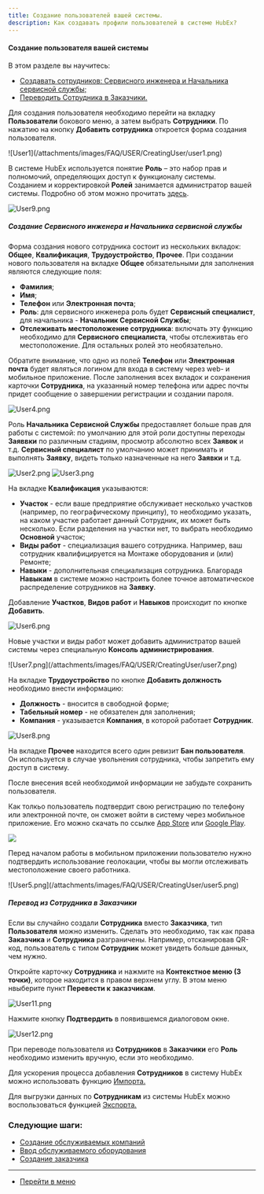 ```yaml
---
title: Создание пользователей вашей системы.
description: Как создавать профили пользователей в системе HubEx?
---
```


<!-- Yandex.Metrika counter -->
<script type="text/javascript" >
   (function(m,e,t,r,i,k,a){m[i]=m[i]||function(){(m[i].a=m[i].a||[]).push(arguments)};
   m[i].l=1*new Date();k=e.createElement(t),a=e.getElementsByTagName(t)[0],k.async=1,k.src=r,a.parentNode.insertBefore(k,a)})
   (window, document, "script", "https://mc.yandex.ru/metrika/tag.js", "ym");
   ym('{{ site.yandex_metric }}', "init", {
        id:'{{ site.yandex_metric }}',
        clickmap:true,
        trackLinks:true,
        accurateTrackBounce:true,
        webvisor:true
   });
</script>
<noscript><div><img src="https://mc.yandex.ru/watch/'{{ site.yandex_metric }}'" style="position:absolute; left:-9999px;" alt="" /></div></noscript>
<!-- /Yandex.Metrika counter -->
#### Создание пользователя вашей системы
В этом разделе вы научитесь:
<html>
  <meta charset="utf-8">
  <title>Быстрый переход внутри документа</title>
 <ul>
       <li><a href="#createadm">Создавать сотрудников: Сервисного инженера и Начальника сервисной службы;</a></li>
      <!--<li><a href="#createuser">Создавать сервисного инженера.</a></li>-->
       <li><a href="#movetocust">Переводить Сотрудника в Заказчики.</a></li>
 </ul>
</html>

<p>Для создания пользователя необходимо перейти на вкладку <strong>Пользователи</strong> бокового меню, а затем выбрать <strong>Сотрудники</strong>. По нажатию на кнопку <strong>Добавить сотрудника</strong> откроется форма создания пользователя.</p>
![User1](/attachments/images/FAQ/USER/CreatingUser/user1.png)

В системе HubEx используется понятие <strong>Роль</strong> – это набор прав и полномочий, определяющих доступ к функционалу системы. Созданием и корректировкой <strong>Ролей</strong> занимается администратор вашей системы. Подробно об этом можно прочитать [здесь](https://wiki.hubex.ru/docs/FAQ/RU/admin/Roles.html).

![User9.png](/attachments/images/FAQ/USER/CreatingUser/user9.png)



<h5 id="createadm">Создание Сервисного инженера и Начальника сервисной службы</h5>

<p>Форма создания нового сотрудника состоит из нескольких вкладок: <strong>Общее</strong>, <strong>Квалификация</strong>, <strong>Трудоустройство</strong>, <strong>Прочее</strong>. При создании нового пользователя на вкладке <strong>Общее</strong> обязательными для заполнения являются следующие поля:</p>
<p> <ul>
      <li><strong> Фамилия</strong>;</li>
      <li><strong> Имя</strong>;</li>
      <li><strong> Телефон</strong> или <strong>Электронная почта</strong>;</li>
      <li> <strong>Роль</strong>: для сервисного инженера роль будет <strong>Сервисный специалист</strong>, для начальника - <strong>Начальник Сервисной Службы</strong>;</li>
      <li> <strong>Отслеживать местоположение сотрудника</strong>: включать эту функцию необходимо для <strong>Сервисного специалиста</strong>, чтобы отслеживтаь его местоположение. Для остальных ролей это необязательно. </li>
</ul> </p>
 
   <p>Обратите внимание, что одно из полей <strong>Телефон</strong> или <strong>Электронная почта</strong> будет являться логином для входа в систему через web- и мобильное приложение. После заполнения всех вкладок и сохранения карточки <strong>Сотрудника</strong>, на указанный номер телефона или адрес почты придет сообщение о завершении регистрации и создании пароля.</p>

![User4.png](/attachments/images/FAQ/USER/CreatingUser/user4.png)

<p>Роль <strong>Начальника Сервисной Службы</strong> предоставляет больше прав для работы с системой: по умолчанию для этой роли доступны переходы <strong>Заяввки</strong> по различным стадиям, просмотр абсолютно всех <strong>Заявок</strong> и т.д. <strong>Сервисный специалист</strong> по умолчанию может принимать и выполнять <strong>Заявку</strong>, видеть только назначенные на него <strong>Заявки</strong> и т.д.</p>

![User2.png](/attachments/images/FAQ/USER/CreatingUser/user2.png) 
![User3.png](/attachments/images/FAQ/USER/CreatingUser/user3.png)

<p>На вкладке <strong>Квалификация</strong> указываются:
<p> <ul>
      <li><strong>Участок</strong> - если ваше предприятие обслуживает несколько участков (например, по географическому принципу), то необходимо указать, на каком участке работает данный Сотрудник, их может быть несколько. Если разделения на участки нет, то выбрать необходимо <strong>Основной</strong> участок;</li>
      <li><strong>Виды работ</strong> - специализация вашего сотрудника. Например, ваш сотрудник квалифицируется на Монтаже оборудования и (или) Ремонте;</li>
      <li><strong>Навыки</strong> - дополнительная специализация сотрудника. Благорадя <strong>Навыкам</strong> в системе можно настроить более точное автоматическое распределение сотрудников на <strong>Заявку</strong>. </li>
      </ul></p>
      <p>Добавление <strong>Участков</strong>, <strong>Видов работ</strong> и <strong>Навыков</strong> происходит по кнопке <strong>Добавить</strong>.</p></p>
    
![User6.png](/attachments/images/FAQ/USER/CreatingUser/user6.png)

<p>Новые участки и виды работ может добавить администратор вашей системы через специальную <strong>Консоль администрирования</strong>.</p>
![User7.png](/attachments/images/FAQ/USER/CreatingUser/user7.png)

<p>На вкладке <strong>Трудоустройство</strong> по кнопке <strong>Добавить должность</strong> необходимо внести информацию:</p>
<p> <ul>
      <li><strong>Должность</strong> - вносится в свободной форме;</li>
      <li><strong>Табельный номер</strong> - не обязателен для заполнения;</li>
      <li><strong>Компания</strong> - указывается <strong>Компания</strong>, в которой работает <strong>Сотрудник</strong>. </li>
      </ul></p>

![User8.png](/attachments/images/FAQ/USER/CreatingUser/user8.png)   

<p>На вкладке <strong>Прочее</strong> находится всего один ревизит <strong>Бан пользователя</strong>. Он используется в случае увольнения сотрудника, чтобы запретить ему доступ в систему.</p>
После внесения всей необходимой информации не забудьте сохранить пользователя.

<!--<h5 id="createuser">Создание сервисного инженера</h5>-->

<p>Как толкьо пользователь подтвердит свою регистрацию по телефону или электронной почте, он сможет войти в систему через мобильное приложение. Его можно скачать по ссылке <a href="https://itunes.apple.com/ru/app//id1386688688?mt=8">App Store</a> или <a href="https://play.google.com/store/apps/details?id=ru.hubex.engineer">Google Play</a>.</p>

<div>
  <img  style="margin: 0 auto; display: block; max-width: 100%;" src="/attachments/images/FAQ/USER/CreatingUser/user11.jpg" />
</div>

<p>Перед началом работы в мобильном приложении пользователю нужно подтвердить использование геолокации, чтобы вы могли отслеживать местоположение своего работника.</p>
![User5.png](/attachments/images/FAQ/USER/CreatingUser/user5.png)


<h5 id="movetocust">Перевод из Сотрудника в Заказчики</h5>
Если вы случайно создали <strong>Сотрудника</strong> вместо <strong>Заказчика</strong>, тип <strong>Пользователя</strong> можно изменить. Сделать это необходимо, так как права <strong>Заказчика</strong> и <strong>Сотрудника</strong> разграничены. Например, отсканировав QR-код, пользователь с типом <strong>Сотрудник</strong> может увидеть больше данных, чем нужно.

Откройте карточку <strong>Сотрудника</strong> и нажмите на <strong>Контекстное меню (3 точки)</strong>, которое находится в правом верхнем углу. В этом меню нвыберите пункт <strong>Перевести к заказчикам</strong>.

![User11.png](/attachments/images/FAQ/USER/CreatingUser/user11.png)

Нажмите кнопку <strong>Подтвердить</strong> в появившемся диалоговом окне.

![User12.png](/attachments/images/FAQ/USER/CreatingUser/user12.png)

При переводе пользователя из <strong>Сотрудников</strong> в <strong>Заказчики</strong> его <strong>Роль</strong> необходимо изменить вручную, если это необходимо.


<p> Для ускорения процесса добавления <strong>Сотрудников</strong> в систему HubEx можно использовать функцию <a href="https://wiki.hubex.ru/docs/FAQ/RU/user/Import.html#workers"> Импорта.</a></p>
<p> Для выгрузки данных по <strong>Сотрудникам</strong> из системы HubEx можно воспользоваться функцией <a href="https://wiki.hubex.ru/docs/FAQ/RU/user/Export.html#workers"> Экспорта.</a></p>

### Следующие шаги:
- [Создание обслуживаемых компаний](./CreatingCompany.md)
- [Ввод обслуживаемого оборудования](./CreatingObjects.md)
- [Создание заказчика](./CreatingCustomer.md)




____
- [Перейти в меню](http://wiki.hubex.ru)
